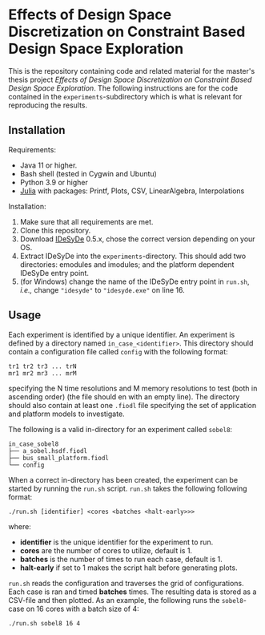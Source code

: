 # Effects of Design Space Discretization on Constraint Based Design Space Exploration
This is the repository containing code and related material for the master's thesis project *Effects of Design Space Discretization on Constraint Based Design Space Exploration*. The following instructions are for the code contained in the `experiments`-subdirectory which is what is relevant for reproducing the results.

## Installation
Requirements:
 - Java 11 or higher.
 - Bash shell (tested in Cygwin and Ubuntu)
 - Python 3.9 or higher
 - [Julia](https://julialang.org/downloads/) with packages: Printf, Plots, CSV, LinearAlgebra, Interpolations

Installation:
1. Make sure that all requirements are met.
2. Clone this repository.
3. Download [IDeSyDe](https://github.com/forsyde/IDeSyDe) 0.5.x, chose the correct version depending on your OS.
4. Extract IDeSyDe into the `experiments`-directory. This should add two directories: emodules and imodules; and the platform dependent IDeSyDe entry point.
5. (for Windows) change the name of the IDeSyDe entry point in `run.sh`, *i.e.,* change `"idesyde"` to `"idesyde.exe"` on line 16.

## Usage
Each experiment is identified by a unique identifier. An experiment is defined by a directory named `in_case_<identifier>`. This directory should contain a configuration file called `config` with the following format:
```
tr1 tr2 tr3 ... trN
mr1 mr2 mr3 ... mrM

```
specifying the N time resolutions and M memory resolutions to test (both in ascending order) (the file should en with an empty line). The directory should also contain at least one `.fiodl` file specifying the set of application and platform models to investigate.

The following is a valid in-directory for an experiment called `sobel8`:
```
in_case_sobel8
├── a_sobel.hsdf.fiodl
├── bus_small_platform.fiodl
└── config
```

When a correct in-directory has been created, the experiment can be started by running the `run.sh` script. `run.sh` takes the following following format:
```
./run.sh [identifier] <cores <batches <halt-early>>>
```
where:
 - **identifier** is the unique identifier for the experiment to run.
 - **cores** are the number of cores to utilize, default is 1.
 - **batches** is the number of times to run each case, default is 1.
 - **halt-early** if set to 1 makes the script halt before generating plots.

`run.sh` reads the configuration and traverses the grid of configurations. Each case is ran and timed **batches** times. The resulting data is stored as a CSV-file and then plotted. As an example, the following runs the `sobel8`-case on 16 cores with a batch size of 4:
```
./run.sh sobel8 16 4
```
